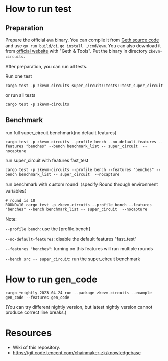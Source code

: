# How to run test

## Preparation
Prepare the official `evm` binary. You can compile it from [Geth source code](https://github.com/ethereum/go-ethereum) and use `go run build/ci.go install ./cmd/evm`. You can also download it from [official website](https://geth.ethereum.org/downloads) with "Geth & Tools". Put the binary in directory `zkevm-circuits`.

After preparation, you can run all tests.

Run one test
```shell
cargo test -p zkevm-circuits super_circuit::tests::test_super_circuit
```

or run all tests
```shell
cargo test -p zkevm-circuits
```

## Benchmark

run full super_circuit benchmark(no default features)
```shell
cargo test -p zkevm-circuits --profile bench --no-default-features --features "benches" --bench benchmark_list -- super_circuit  --nocapture
```
run super_circuit with features fast_test
```shell
cargo test -p zkevm-circuits --profile bench --features "benches" --bench benchmark_list -- super_circuit  --nocapture
```
run benchmark with custom round（specify Round through environment variables）
```shell
# round is 10
ROUND=10 cargo test -p zkevm-circuits --profile bench --features "benches" --bench benchmark_list -- super_circuit  --nocapture
```

Note:

```--profile bench```: use the [profile.bench]

```--no-default-features```: disable the default features "fast_test"

```--features "benches"```: turning on this features will run multiple rounds

```--bench src -- super_circuit```: run the super_circuit benchmark



# How to run gen_code
```shell
cargo +nightly-2023-04-24 run --package zkevm-circuits --example gen_code --features gen_code
```
(You can try different nightly version, but latest nightly version cannot produce correct line breaks.)

# Resources

- Wiki of this repository.
- https://git.code.tencent.com/chainmaker-zk/knowledgebase
